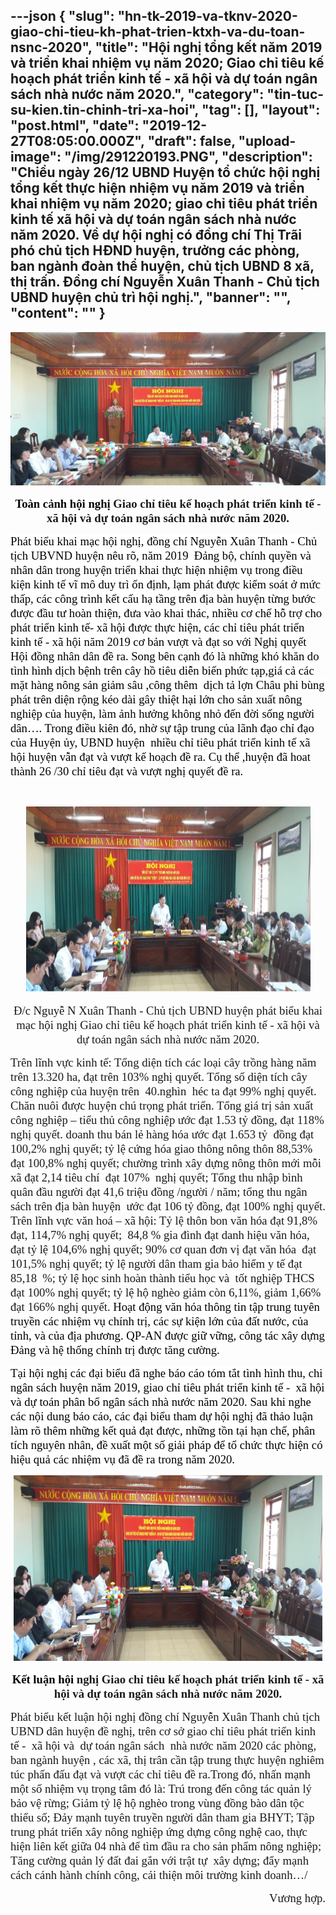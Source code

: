 ---json
{
    "slug": "hn-tk-2019-va-tknv-2020-giao-chi-tieu-kh-phat-trien-ktxh-va-du-toan-nsnc-2020",
    "title": "Hội nghị tổng kết năm 2019 và triển khai nhiệm vụ năm 2020; Giao chỉ tiêu kế hoạch phát triển kinh tế - xã hội và dự toán ngân sách nhà nước năm 2020.",
    "category": "tin-tuc-su-kien.tin-chinh-tri-xa-hoi",
    "tag": [],
    "layout": "post.html",
    "date": "2019-12-27T08:05:00.000Z",
    "draft": false,
    "upload-image": "/img/291220193.PNG",
    "description": "Chiều ngày  26/12 UBND Huyện tổ chức hội nghị tổng kết thực hiện nhiệm vụ năm 2019 và triển khai nhiệm vụ năm 2020; giao chỉ tiêu phát triển kinh tế xã hội và dự toán ngân sách nhà nước năm 2020. Về dự hội nghị có đồng chí Thị Trãi phó chủ tịch HĐND huyện, trưởng các phòng, ban ngành đoàn thể huyện, chủ tịch UBND 8 xã, thị trấn. Đồng chí Nguyễn Xuân Thanh - Chủ tịch UBND huyện chủ trì hội nghị.",
    "banner": "",
    "__content__": ""
}
---
<p style="text-align:center"><img alt="" src="/img/291220191.PNG" /></p>

<p style="text-align:center"><span style="background-color:white"><strong><span style="font-size:14.0pt"><span style="font-family:&quot;Times New Roman&quot;,&quot;serif&quot;"><span style="color:black">To&agrave;n cảnh hội nghị</span></span></span></strong><strong><span style="font-size:14.0pt"><span style="font-family:&quot;Times New Roman&quot;,&quot;serif&quot;"> Giao chỉ ti&ecirc;u kế hoạch ph&aacute;t triển kinh tế - x&atilde; hội v&agrave; dự to&aacute;n ng&acirc;n s&aacute;ch nh&agrave; nước năm 2020.</span></span></strong></span></p>

<p><span style="font-size:14.0pt"><span style="background-color:white"><span style="font-family:&quot;Times New Roman&quot;,&quot;serif&quot;"><span style="color:black">Ph&aacute;t biểu khai mạc hội nghị, đồng ch&iacute; Nguyễn Xu&acirc;n Thanh - Chủ tịch UBVND huyện n&ecirc;u r&otilde;, năm 2019 &nbsp;Đảng bộ, ch&iacute;nh quyền v&agrave; nh&acirc;n d&acirc;n trong huyện triển khai thực hiện nhiệm vụ trong điều kiện kinh tế vĩ m&ocirc; duy tr&igrave; ổn định, lạm ph&aacute;t được kiểm so&aacute;t ở mức thấp, c&aacute;c c&ocirc;ng tr&igrave;nh kết cấu hạ tầng tr&ecirc;n địa b&agrave;n huyện từng bước được đầu tư ho&agrave;n thiện, đưa v&agrave;o khai th&aacute;c, nhiều cơ chế hỗ trợ cho ph&aacute;t triển kinh tế- x&atilde; hội được thực hiện, c&aacute;c chỉ ti&ecirc;u ph&aacute;t triển kinh tế - x&atilde; hội năm 2019 cơ bản vượt v&agrave; đạt so với Nghị quyết Hội đồng nh&acirc;n d&acirc;n đề ra. Song b&ecirc;n cạnh đ&oacute; l&agrave; những kh&oacute; khăn do t&igrave;nh h&igrave;nh dịch bệnh tr&ecirc;n c&acirc;y hồ ti&ecirc;u diễn biến phức tạp,gi&aacute; cả c&aacute;c mặt h&agrave;ng n&ocirc;ng sản giảm s&acirc;u ,c&ocirc;ng th&ecirc;m &nbsp;dịch tả lợn Ch&acirc;u phi b&ugrave;ng ph&aacute;t tr&ecirc;n diện rộng k&eacute;o d&agrave;i g&acirc;y thiệt hại lớn cho sản xuất n&ocirc;ng nghiệp của huyện, l&agrave;m ảnh hưởng kh&ocirc;ng nhỏ đến đời sống người d&acirc;n&hellip;. Trong điều ki&ecirc;n đ&oacute;, nhờ sự tập trung của l&atilde;nh đạo chỉ đạo của Huyện ủy, UBND huyện &nbsp;nhiều chỉ ti&ecirc;u ph&aacute;t triển kinh tế x&atilde; hội huyện vẫn đạt v&agrave; vượt kế hoạch đề ra. Cụ thể ,huyện đ&atilde; hoat th&agrave;nh 26 /30 chỉ ti&ecirc;u đạt v&agrave; vượt nghị quyết đề ra.</span></span></span></span></p>

<p>&nbsp;</p>

<p style="text-align:center"><img alt="" src="/img/291220192.PNG" /></p>

<p style="text-align:center"><span style="font-size:14.0pt"><span style="font-family:&quot;Times New Roman&quot;,&quot;serif&quot;">Đ/c Nguyễ N Xu&acirc;n Thanh - Chủ tịch UBND huyện ph&aacute;t biểu khai mạc hội nghị Giao chỉ ti&ecirc;u kế hoạch ph&aacute;t triển kinh tế - x&atilde; hội v&agrave; dự to&aacute;n ng&acirc;n s&aacute;ch nh&agrave; nước năm 2020.</span></span></p>

<p><span style="font-size:14.0pt"><span style="font-family:&quot;Times New Roman&quot;,&quot;serif&quot;">Tr&ecirc;n lĩnh vực kinh tế: Tổng diện t&iacute;ch c&aacute;c loại c&acirc;y trồng h&agrave;ng năm tr&ecirc;n 13.320 ha, đạt tr&ecirc;n 103% nghị quyết. Tổng số diện t&iacute;ch c&acirc;y c&ocirc;ng nghiệp của huyện tr&ecirc;n&nbsp; 40.ngh&igrave;n&nbsp; h&eacute;c ta đạt 99% nghị quyết. Chăn nu&ocirc;i được huyện ch&uacute; trọng ph&aacute;t triển. Tổng gi&aacute; trị sản xuất c&ocirc;ng nghiệp &ndash; tiểu thủ c&ocirc;ng nghiệp ước đạt 1.53 tỷ đồng, đạt 118% nghị quyết. doanh thu b&aacute;n lẻ h&agrave;ng h&oacute;a ước đạt 1.653 tỷ&nbsp; đồng đạt 100,2% nghị quyết; tỷ lệ cứng h&oacute;a giao th&ocirc;ng n&ocirc;ng th&ocirc;n 88,53% đạt 100,8% nghị quyết; chường tr&igrave;nh x&acirc;y dựng n&ocirc;ng th&ocirc;n mới mỗi x&atilde; đạt 2,14 ti&ecirc;u ch&iacute;&nbsp; đạt 107%&nbsp; nghị quyết; Tổng thu nhập b&igrave;nh qu&acirc;n đầu người đạt 41,6 triệu đồng /người / năm; tổng thu ng&acirc;n s&aacute;ch tr&ecirc;n địa b&agrave;n huyện&nbsp; ước đạt 106 tỷ đồng, đạt 100% nghị quyết. Tr&ecirc;n lĩnh vực văn ho&aacute; &ndash; x&atilde; hội: Tỷ lệ th&ocirc;n bon văn h&oacute;a đạt 91,8% đạt, 114,7% nghị quyết;&nbsp; 84,8 % gia đ&igrave;nh đạt danh hiệu văn h&oacute;a, đạt tỷ lệ 104,6% nghị quyết; 90% cơ quan đơn vị đạt văn h&oacute;a&nbsp; đạt 101,5% nghị quyết; tỷ lệ người d&acirc;n tham gia bảo hiểm y tế đạt 85,18&nbsp; %; tỷ lệ học sinh ho&agrave;n th&agrave;nh tiểu học v&agrave;&nbsp; tốt nghiệp THCS đạt 100% nghị quyết; tỷ lệ hộ ngh&egrave;o giảm c&ograve;n 6,11%, giảm 1,66% đạt 166% nghị quyết.<span style="background-color:white"><span style="color:black"> Hoạt động văn h&oacute;a th&ocirc;ng tin tập trung tuy&ecirc;n truyền c&aacute;c nhiệm vụ ch&iacute;nh trị, c&aacute;c sự kiện lớn của đất nước, của tỉnh, v&agrave; của địa phương. QP-AN được giữ vững, c&ocirc;ng t&aacute;c x&acirc;y dựng Đảng v&agrave; hệ thống ch&iacute;nh trị được tăng cường.</span></span></span></span></p>

<p><span style="font-size:14.0pt"><span style="background-color:white"><span style="font-family:&quot;Times New Roman&quot;,&quot;serif&quot;"><span style="color:black">Tại hội nghị c&aacute;c đại biểu đ&atilde; nghe b&aacute;o c&aacute;o t&oacute;m tắt t&igrave;nh h&igrave;nh thu, chi ng&acirc;n s&aacute;ch huyện năm 2019, giao chỉ ti&ecirc;u ph&aacute;t triển kinh tế -&nbsp; x&atilde; hội v&agrave; dự to&aacute;n ph&acirc;n bổ ng&acirc;n s&aacute;ch nh&agrave; nước năm 2020. Sau khi nghe c&aacute;c nội dung b&aacute;o c&aacute;o, c&aacute;c đại biểu tham dự hội nghị đ&atilde; thảo luận l&agrave;m r&otilde; th&ecirc;m những kết quả đạt được, những tồn tại hạn chế, ph&acirc;n t&iacute;ch nguy&ecirc;n nh&acirc;n, đề xuất một số giải ph&aacute;p để tổ chức thực hiện c&oacute; hiệu quả c&aacute;c nhiệm vụ đ&atilde; đề ra trong năm 2020.</span></span></span></span></p>

<p style="text-align:center"><img alt="" src="/img/291220193.PNG" /></p>

<p style="text-align:center"><strong><span style="font-size:14.0pt"><span style="background-color:white"><span style="font-family:&quot;Times New Roman&quot;,&quot;serif&quot;"><span style="color:black">Kết luận hội </span></span></span></span></strong><strong><span style="font-size:14.0pt"><span style="font-family:&quot;Times New Roman&quot;,&quot;serif&quot;">nghị Giao chỉ ti&ecirc;u kế hoạch ph&aacute;t triển kinh tế - x&atilde; hội v&agrave; dự to&aacute;n ng&acirc;n s&aacute;ch nh&agrave; nước năm 2020.</span></span></strong></p>

<p><span style="font-size:14.0pt"><span style="font-family:&quot;Times New Roman&quot;,&quot;serif&quot;">Ph&aacute;t biểu kết luận hội nghị đồng ch&iacute; Nguyễn Xu&acirc;n Thanh chủ tịch UBND d&acirc;n huyện đề nghị, tr&ecirc;n cơ sở giao chỉ ti&ecirc;u ph&aacute;t triển kinh tế -&nbsp; x&atilde; hội v&agrave;&nbsp; dự to&aacute;n ng&acirc;n s&aacute;ch&nbsp; nh&agrave; nước năm 2020 c&aacute;c ph&ograve;ng, ban ng&agrave;nh huyện , c&aacute;c x&atilde;, thị tr&acirc;n cần tập trung thực huyện nghi&ecirc;m t&uacute;c phấn đấu đạt v&agrave; vượt c&aacute;c chỉ ti&ecirc;u đề ra.Trong đ&oacute;, nhấn mạnh một số nhiệm vụ trọng t&acirc;m đ&oacute; l&agrave;: Tr&uacute; trong đến c&ocirc;ng t&aacute;c quản l&yacute; bảo vệ rừng; Giảm tỷ lệ hộ ngh&egrave;o trong v&ugrave;ng đồng b&agrave;o d&acirc;n tộc thiểu số; Đảy mạnh tuy&ecirc;n truyền người d&acirc;n tham gia BHYT; Tập trung ph&aacute;t triển x&acirc;y n&ocirc;ng nghiệp ứng dựng c&ocirc;ng nghệ cao, thực hiện li&ecirc;n kết giữa 04 nh&agrave; để t&igrave;m đầu ra cho sản phẩm n&ocirc;ng nghiệp; Tăng cường quản l&yacute; đất đai gắn với trật tự &nbsp;x&acirc;y dựng; đẩy mạnh c&aacute;ch c&aacute;nh h&agrave;nh ch&iacute;nh c&ocirc;ng, cải thiện m&ocirc;i trường kinh doanh&hellip;/</span></span></p>

<p style="text-align:right"><span style="font-size:14.0pt"><span style="font-family:&quot;Times New Roman&quot;,&quot;serif&quot;">&nbsp;&nbsp;&nbsp;&nbsp;&nbsp;&nbsp;&nbsp;&nbsp;&nbsp;&nbsp;&nbsp;&nbsp;&nbsp;&nbsp;&nbsp;&nbsp;&nbsp;&nbsp;&nbsp;&nbsp;&nbsp;&nbsp;&nbsp;&nbsp;&nbsp;&nbsp;&nbsp;&nbsp;&nbsp;&nbsp;&nbsp;&nbsp;&nbsp;&nbsp;&nbsp;&nbsp;&nbsp;&nbsp;&nbsp;&nbsp;&nbsp;&nbsp;&nbsp;&nbsp;&nbsp;&nbsp;&nbsp; &nbsp;&nbsp;&nbsp;&nbsp;&nbsp;&nbsp;&nbsp;&nbsp;&nbsp;&nbsp;&nbsp;&nbsp;&nbsp;&nbsp;&nbsp;&nbsp;&nbsp;&nbsp; Vương hợp.</span></span></p>

